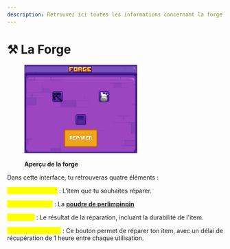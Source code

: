 ```yaml
---
description: Retrouvez ici toutes les informations concernant la forge
---
```


# ⚒️ La Forge

<figure><img src="../../.gitbook/assets/image (1) (1) (1).png" alt="" width="263"><figcaption><p><strong>Aperçu de la forge</strong></p></figcaption></figure>

Dans cette interface, tu retrouveras quatre éléments :

<mark style="color:yellow;">**En haut à gauche**</mark> : L'item que tu souhaites réparer.

<mark style="color:yellow;">**En haut à droite**</mark> : La [**poudre de perlimpinpin**](./)

<mark style="color:yellow;">**Au milieu**</mark> : Le résultat de la réparation, incluant la durabilité de l'item.

<mark style="color:yellow;">**Le bouton Réparer**</mark> : Ce bouton permet de réparer ton item, avec un délai de récupération de 1 heure entre chaque utilisation.
